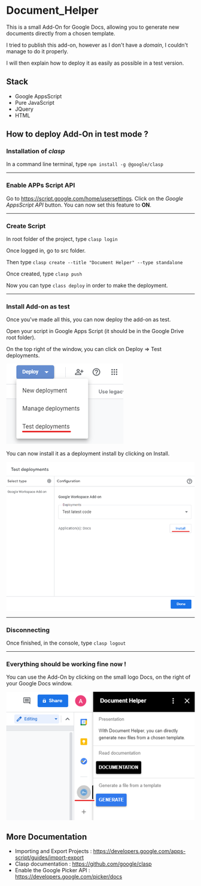 # Document_Helper

This is a small Add-On for Google Docs, allowing you to generate new documents directly from a chosen template.

I tried to publish this add-on, however as I don't have a *domain*, I couldn't manage to do it properly.

I will then explain how to deploy it as easily as possible in a test version.

## Stack

- Google AppsScript
- Pure JavaScript
- JQuery
- HTML

## How to deploy Add-On in test mode ?

### Installation of *clasp*

In a command line terminal, type `npm install -g @google/clasp`

---
### Enable APPs Script API

Go to https://script.google.com/home/usersettings. 
Click on the *Google AppsScript API* button.
You can now set this feature to **ON**.

---
### Create Script

In root folder of the project, type `clasp login`

Once logged in, go to src folder.

Then type `clasp create --title "Document Helper" --type standalone`

Once created, type `clasp push`

Now you can type `class deploy` in order to make the deployment.

---
### Install Add-on as test

Once you've made all this, you can now deploy the add-on as test.

Open your script in Google Apps Script (it should be in the Google Drive root folder).

On the top right of the window, you can click on Deploy => Test deployments.

![Test Deployments](./images/deploy_img.png)

You can now install it as a deployment install by clicking on Install.

![Install](./images/deployment_install.png)

---
### Disconnecting

Once finished, in the console, type `clasp logout`

---
### Everything should be working fine now !

You can use the Add-On by clicking on the small logo Docs, on the right of your Google Docs window.

![Docs example](./images/get_document_helper.png)

## More Documentation

- Importing and Export Projects : https://developers.google.com/apps-script/guides/import-export
- Clasp documentation : https://github.com/google/clasp
- Enable the Google Picker API : https://developers.google.com/picker/docs